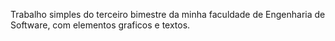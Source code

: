 Trabalho simples do terceiro bimestre da minha faculdade de Engenharia de Software, com elementos graficos e textos.